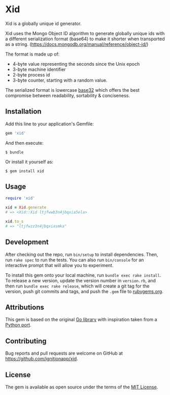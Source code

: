 # Xid

Xid is a globally unique id generator.

Xid uses the Mongo Object ID algorithm to generate globally unique ids with a different serialization format (base64) to make it shorter when transported as a string. (https://docs.mongodb.org/manual/reference/object-id/)

The format is made up of:
* 4-byte value representing the seconds since the Unix epoch
* 3-byte machine identifier
* 2-byte process id
* 3-byte counter, starting with a random value.

The serialized format is lowercase [base32](https://en.wikipedia.org/wiki/Base32) which offers the best compromise between readability, sortability & conciseness.

## Installation

Add this line to your application's Gemfile:

```ruby
gem 'xid'
```

And then execute:

    $ bundle

Or install it yourself as:

    $ gem install xid

## Usage

```rb
require 'xid'

xid = Xid.generate
# => <Xid::Xid ltjfwwb3n4jbqxia5ela>

xid.to_s
# => "ltjfwzz3n4jbqxiasmka"
```

## Development

After checking out the repo, run `bin/setup` to install dependencies. Then, run `rake spec` to run the tests. You can also run `bin/console` for an interactive prompt that will allow you to experiment.

To install this gem onto your local machine, run `bundle exec rake install`. To release a new version, update the version number in `version.rb`, and then run `bundle exec rake release`, which will create a git tag for the version, push git commits and tags, and push the `.gem` file to [rubygems.org](https://rubygems.org).

## Attributions

This gem is based on the original [Go library](https://github.com/rs/xid) with inspiration taken from a [Python port](https://github.com/graham/python_xid).

## Contributing

Bug reports and pull requests are welcome on GitHub at https://github.com/ignitionapp/xid.

## License

The gem is available as open source under the terms of the [MIT License](https://opensource.org/licenses/MIT).
